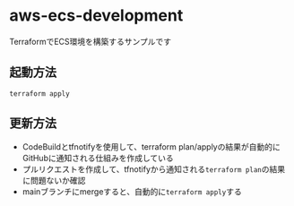 # aws-ecs-development
TerraformでECS環境を構築するサンプルです
## 起動方法
~~~
terraform apply
~~~
## 更新方法
- CodeBuildとtfnotifyを使用して、terraform plan/applyの結果が自動的にGitHubに通知される仕組みを作成している
- プルリクエストを作成して、tfnotifyから通知される`terraform plan`の結果に問題ないか確認
- mainブランチにmergeすると、自動的に`terraform apply`する
